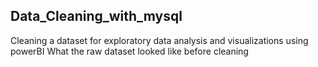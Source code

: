 ## Data_Cleaning_with_mysql
Cleaning a dataset for exploratory data analysis and visualizations using powerBI
 What the raw dataset looked like before cleaning
 
